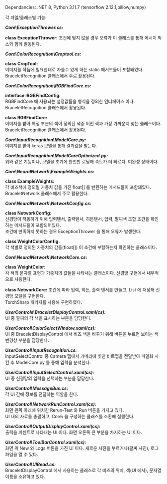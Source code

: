Dependancies:
.NET 8, Python 3.11.7 (tensorflow 2.12.1,pillow,numpy)

각 파일/클래스별 기능:  

***Core\ExceptionThrower.cs:***  

**class ExceptionThrower:**
조건에 맞지 않을 경우 오류가 이 클래스를 통해 메시지 박스와 함께 발동된다.

***Core\ColorRecognition\Croptool.cs:***  

**class CropTool:**  
이미지를 작품에 필요한대로 자를수 있게 하는 static 메서드들이 포함돼있다. BraceletRecognition 클래스에서 주로 활용된다.

***Core\ColorRecognition\RGBFindCore.cs:*** 

**interface IRGBFindConfig:**  
RGBFindCore 에 사용되는 설정값들을 형식을 정의한 인터페이스 이다. BraceletRecognition 클래스에서 활용된다.

**class RGBFindCore:**  
이미지를 받아 특정 부분의 색이 정의된 색중 어떤 색과 가장 가까운지 찾는 클래스이다. BraceletRecognition 클래스에서 활용된다.

***Core\InputRecognition\ModelCore.py:***  
이미지를 받아 keras 모델을 통해 결과값을 받는다.  

***Core\InputRecognition\ModelCoreOptimized.py:***  
위와 같은 기능이나, 모델을 초기에 한번만 로딩해 속도가 더 빠르다. 미완성 상태이다.  

***Core\NeuralNetwork\ExampleWeights.cs:***  

**class ExampleWeights:**  
각 비즈색에 정의될 가중치 값을 가진 float[] 를 반환하는 메서드들이 포함돼있다. BraceletNetwork 클래스에서 주로 활용한다.

***Core\NeuralNetwork\NetworkConfig.cs:***  

**class NetworkConfig:**  
신경망이 작동하기 위해 입력텐서, 출력텐서, 히든텐서, 입력, 팔찌색 조합 조건을 확인하는 메서드들이 포함되어있다.  
조건에 만족하지 못하는 경우 ExceptionThrower 을 통해 오류가 발생한다.  

**class WeightColorConfig:**  
각 색별로 정의된 가중치의 값들(float[]) 이 조건에 부합하는지 확인하는 클래스이다.  

***Core\NeuralNetwork\NetworkCore.cs:***  

**class WeightColor:**  
각 색의 문자열 표현과 가중치의 값들을 나타내는 클래스이다. 신경망 구현에서 내부적으로 사용한다.  

**class NetworkCore:**
조건에 따라 입력, 히든, 출력 텐서를 만들고, List 에 저장해 신경망 모델을 구현한다.  
TorchSharp 패키지를 사용해 구현하였다.

***UserControls\BraceletDisplayControl.xaml(cs):***  
UI 중 팔찌의 각 색을 표시하는 부분을 담당한다.

***UserControl\ColorSelectWindow.xaml(cs):***  
UI 중 BraceletDisplayControl 에서 비즈 색을 바꾸기 위해 버튼을 누르면 보이는 색 변경창 부분을 담당한다.  

***UserControl\InputRecognition.cs:***  
InputSelectControl 중 Camera 탭에서 카메라에 빛친 비트맵을 전달받아 파일화 시킨 후 ModelCore.py 를 통해 입력을 분석한다.  

***UserControl\InputSelectControl.xaml(cs):***  
UI 중 신경망의 입력을 선택하는 부분을 담당한다.  

***UserControl\MessageBus.cs:***  
각 UI 간에 정보를 전달하는 역할을 한다.  

***UserControl\NetworkRunControl.xaml(cs):***  
화면 왼쪽 아래에 위치한 Rerun-Test 와 Run 버튼을 가지고 있다.  
UI 내의 자료를 총괄하고, Core\ 을 구성하는 클래스를 소환해 실행한다.  

***UserControl\OutputDisplayControl.xaml(cs):***  
출력을 퍼센트로 나타내는 UI 이다. 화면 오른쪽 큰 부분을 차지하는 UI 이다.  

***UserControl\ToolBarControl.xaml(cs):***  
화면 위 New 와 Logs 버튼을 가진 UI 이다. 새로운 사진을 부르거나(팔찌 사진), 로그 파일을 열 수 있다.  

***UserControl\UIBead.cs:***  
BraceletDisplayControl 에서 사용하는 클래스로 각 비즈의 위치, 색(UI 에서), 문자열 이름을 소유하고 있다.  
















